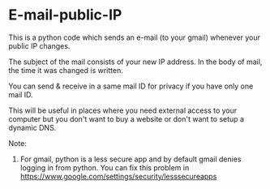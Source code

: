 # E-mail-public-IP

This is a python code which sends an e-mail (to your gmail) whenever your public IP changes.

The subject of the mail consists of your new IP address.
In the body of mail, the time it was changed is written.

You can send & receive in a same mail ID for privacy if you have only one mail ID.

This will be useful in places where you need external access to your computer but you don't want to buy a website or don't want to setup a dynamic DNS.

Note:
1. For gmail, python is a less secure app and by default gmail denies logging in from python.
    You can fix this problem in https://www.google.com/settings/security/lesssecureapps
